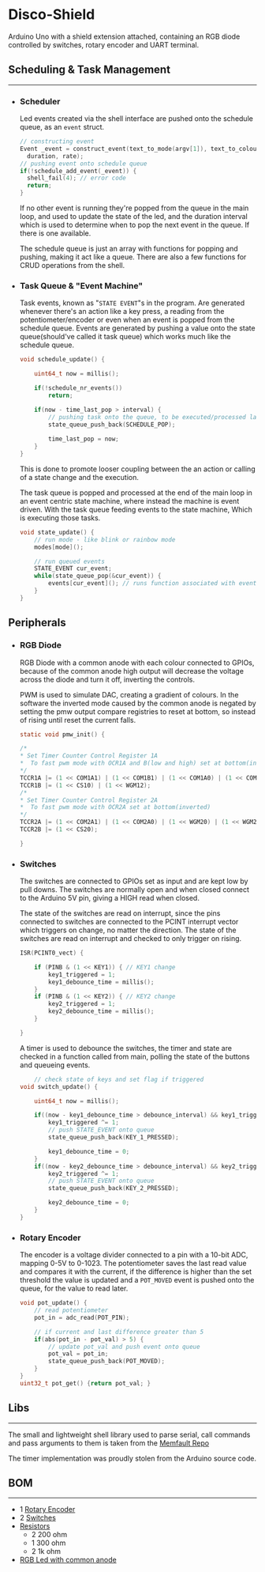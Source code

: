 # Disco-Shield

Arduino Uno with a shield extension attached, containing an RGB diode controlled by switches, rotary encoder and UART terminal.  


## Scheduling & Task Management
-----

- ### Scheduler
    Led events created via the shell interface are pushed onto the schedule queue, as an `event` struct.

    ```c
    // constructing event
    Event _event = construct_event(text_to_mode(argv[1]), text_to_colour(argv[2]),
      duration, rate);
    // pushing event onto schedule queue
    if(!schedule_add_event(_event)) {
      shell_fail(4); // error code
      return;
    }
    ```

    If no other event is running they're popped from the queue in the main loop, and used to update the state of the led, and the duration interval which is used to determine when to pop the next event in the queue. If there is one available.

    The schedule queue is just an array with functions for popping and pushing, making it act like a queue. There are also a few functions for CRUD operations from the shell.

- ### Task Queue & "Event Machine"
    
    Task events, known as "`STATE EVENT`"s in the program. Are generated whenever there's an action like a key press, a reading from the potentiometer/encoder or even when an event is popped from the schedule queue. Events are generated by pushing a value onto the state queue(should've called it task queue) which works much like the schedule queue.

    ```c
    void schedule_update() {

        uint64_t now = millis();

        if(!schedule_nr_events())
            return;

        if(now - time_last_pop > interval) {
            // pushing task onto the queue, to be executed/processed later.
            state_queue_push_back(SCHEDULE_POP);
        
            time_last_pop = now;
        }
    }
    ```

    This is done to promote looser coupling between the an action or calling of a state change and the execution.

    The task queue is popped and processed at the end of the main loop in an event centric state machine, where instead the machine is event driven. With the task queue feeding events to the state machine, Which is executing those tasks.

    ```c
    void state_update() {
        // run mode - like blink or rainbow mode
        modes[mode]();

        // run queued events
        STATE_EVENT cur_event;
        while(state_queue_pop(&cur_event)) {
            events[cur_event](); // runs function associated with event
        }
    }
    ```
## Peripherals 
- ### RGB Diode
    
    RGB Diode with a common anode with each colour connected to GPIOs, because of the common
    anode high output will decrease the voltage across the diode and turn it off, inverting the
    controls.

    PWM is used to simulate DAC, creating a gradient of colours. In the software the inverted mode
    caused by the common anode is negated by setting the pmw output compare registries to reset at
    bottom, so instead of rising until reset the current falls.

    ```c
    static void pmw_init() {

    /*
    * Set Timer Counter Control Register 1A
    *  To fast pwm mode with OCR1A and B(low and high) set at bottom(inverted)
    */
    TCCR1A |= (1 << COM1A1) | (1 << COM1B1) | (1 << COM1A0) | (1 << COM1B0) | (1 << WGM10);
    TCCR1B |= (1 << CS10) | (1 << WGM12);
    /*
    * Set Timer Counter Control Register 2A
    *  To fast pwm mode with OCR2A set at bottom(inverted)
    */
    TCCR2A |= (1 << COM2A1) | (1 << COM2A0) | (1 << WGM20) | (1 << WGM21);
    TCCR2B |= (1 << CS20);

    }
    ```
- ### Switches
    
    The switches are connected to GPIOs set as input and are kept low by pull downs. The switches are normally open and when closed connect to the Arduino 5V pin, giving a HIGH read when closed.

    The state of the switches are read on interrupt, since the pins connected to switches are connected
    to the PCINT interrupt vector which triggers on change, no matter the direction. The state of the switches are read on interrupt and checked to only trigger on rising.

    ```c
    ISR(PCINT0_vect) {

        if (PINB & (1 << KEY1)) { // KEY1 change
            key1_triggered = 1;
            key1_debounce_time = millis();
        }
        if (PINB & (1 << KEY2)) { // KEY2 change
            key2_triggered = 1;
            key2_debounce_time = millis();
        }

    }
    ```

    A timer is used to debounce the switches, the timer and state are checked in a function called
    from main, polling the state of the buttons and queueing events.

    ```c
        // check state of keys and set flag if triggered
    void switch_update() {

        uint64_t now = millis();

        if((now - key1_debounce_time > debounce_interval) && key1_triggered) {
            key1_triggered ^= 1;
            // push STATE_EVENT onto queue
            state_queue_push_back(KEY_1_PRESSED);

            key1_debounce_time = 0;
        }
        if((now - key2_debounce_time > debounce_interval) && key2_triggered) {
            key2_triggered ^= 1;
            // push STATE_EVENT onto queue
            state_queue_push_back(KEY_2_PRESSED);

            key2_debounce_time = 0;
        }
    }
    ```
- ### Rotary Encoder
      
    The encoder is a voltage divider connected to a pin with a 10-bit ADC, mapping 0-5V to 0-1023.
    The potentiometer saves the last read value and compares it with the current, if the difference
    is higher than the set threshold the value is updated and a `POT_MOVED` event is pushed onto the queue, for the value to read later.

    ```c
    void pot_update() {
        // read potentiometer
        pot_in = adc_read(POT_PIN);

        // if current and last difference greater than 5
        if(abs(pot_in - pot_val) > 5) {
            // update pot_val and push event onto queue
            pot_val = pot_in;
            state_queue_push_back(POT_MOVED);
        }
    }
    uint32_t pot_get() {return pot_val; }
    ```
## Libs
---
The small and lightweight shell library used to parse serial, call commands and pass arguments to them is taken from the [Memfault Repo](https://github.com/memfault/interrupt)

The timer implementation was proudly stolen from the Arduino source code.


## BOM
----
- 1 [Rotary Encoder](../Meta/Shield/../../Disco%20Shield/Meta/Shield/Shield%20Components/COM-09806_Web.pdf)
- 2 [Switches](../Disco%20Shield/Meta/Shield/Shield%20Components/en-b3f.pdf)
-  [Resistors](../Disco%20Shield/Meta/Shield/Shield%20Components/PYu-RC_Group_51_RoHS_L_11.pdf)
    - 2 200 ohm
    - 1 300 ohm
    - 2 1k ohm
  - [RGB Led with common anode](Meta/Shield/Shield%20Components/YSL-R596AR3G4B5C-C10.pdf)